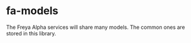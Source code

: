 # fa-models
The Freya Alpha services will share many models. The common ones are stored in this library.

